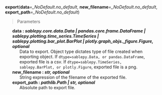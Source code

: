 <strong id='export'>export</strong>(<b>data</b><i>=\_NoDefault.no_default</i>, <b>new_filename</b><i>=\_NoDefault.no_default</i>, <b>export_path</b><i>=\_NoDefault.no_default</i>)

> Parameters

<ul style='list-style: none'>
    <li>
        <b>data : <i>sablepy.core.data.Data | pandas.core.frame.DataFrame | sablepy.plotting.time_series.TimeSeries | sablepy.plotting.bar_plot.BarPlot | plotly.graph_objs._figure.Figure, optional</i></b>
        <ul style='list-style: none'>
            <li>Data to export. Object type dictates type of file created when exporting object. If <code>dtype=sablepy.Data, or pandas.DataFrame</code>, exported file is a csv. If <code>dtype=sablepy.TimeSeries, sablepy.BarPlot, or plotly.Figure</code>, exported file is a png.</li>
        </ul>
    </li>
    <li>
        <b>new_filename : <i>str, optional</i></b>
        <ul style='list-style: none'>
            <li>String expression of the filename of the exported file.</li>
        </ul>
    </li>
    <li>
        <b>export_path : <i>pathlib.Path | str, optional</i></b>
        <ul style='list-style: none'>
            <li>Absolute path to export file.</li>
        </ul>
    </li>
</ul>
